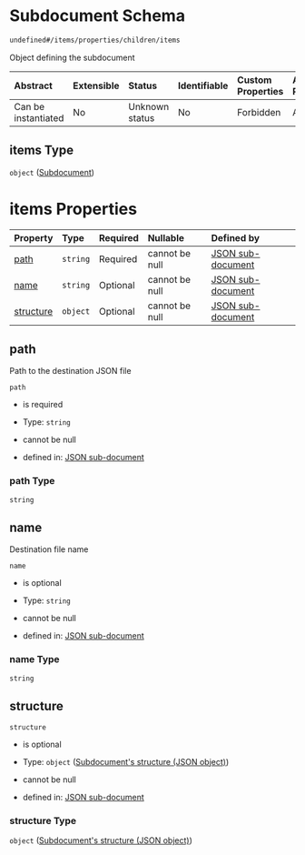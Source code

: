 # Subdocument Schema

```txt
undefined#/items/properties/children/items
```

Object defining the subdocument

| Abstract            | Extensible | Status         | Identifiable | Custom Properties | Additional Properties | Access Restrictions | Defined In                                                          |
| :------------------ | :--------- | :------------- | :----------- | :---------------- | :-------------------- | :------------------ | :------------------------------------------------------------------ |
| Can be instantiated | No         | Unknown status | No           | Forbidden         | Allowed               | none                | [config.schema.json*](../config.schema.json "open original schema") |

## items Type

`object` ([Subdocument](config-json-document-properties-subdocuments-subdocument.md))

# items Properties

| Property                | Type     | Required | Nullable       | Defined by                                                                                                                                                                                       |
| :---------------------- | :------- | :------- | :------------- | :----------------------------------------------------------------------------------------------------------------------------------------------------------------------------------------------- |
| [path](#path)           | `string` | Required | cannot be null | [JSON sub-document](config-json-document-properties-subdocuments-subdocument-properties-path.md "undefined#/items/properties/children/items/properties/path")                                    |
| [name](#name)           | `string` | Optional | cannot be null | [JSON sub-document](config-json-document-properties-subdocuments-subdocument-properties-name.md "undefined#/items/properties/children/items/properties/name")                                    |
| [structure](#structure) | `object` | Optional | cannot be null | [JSON sub-document](config-json-document-properties-subdocuments-subdocument-properties-subdocuments-structure-json-object.md "undefined#/items/properties/children/items/properties/structure") |

## path

Path to the destination JSON file

`path`

*   is required

*   Type: `string`

*   cannot be null

*   defined in: [JSON sub-document](config-json-document-properties-subdocuments-subdocument-properties-path.md "undefined#/items/properties/children/items/properties/path")

### path Type

`string`

## name

Destination file name

`name`

*   is optional

*   Type: `string`

*   cannot be null

*   defined in: [JSON sub-document](config-json-document-properties-subdocuments-subdocument-properties-name.md "undefined#/items/properties/children/items/properties/name")

### name Type

`string`

## structure



`structure`

*   is optional

*   Type: `object` ([Subdocument's structure (JSON object)](config-json-document-properties-subdocuments-subdocument-properties-subdocuments-structure-json-object.md))

*   cannot be null

*   defined in: [JSON sub-document](config-json-document-properties-subdocuments-subdocument-properties-subdocuments-structure-json-object.md "undefined#/items/properties/children/items/properties/structure")

### structure Type

`object` ([Subdocument's structure (JSON object)](config-json-document-properties-subdocuments-subdocument-properties-subdocuments-structure-json-object.md))
